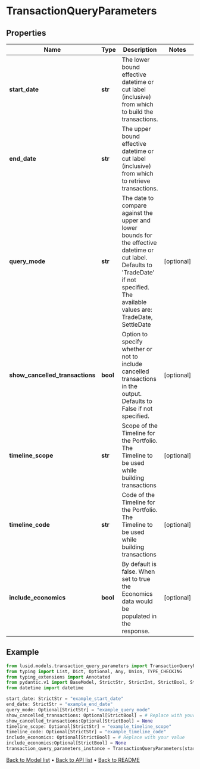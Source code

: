# TransactionQueryParameters

## Properties
Name | Type | Description | Notes
------------ | ------------- | ------------- | -------------
**start_date** | **str** | The lower bound effective datetime or cut label (inclusive) from which to build the transactions. | 
**end_date** | **str** | The upper bound effective datetime or cut label (inclusive) from which to retrieve transactions. | 
**query_mode** | **str** | The date to compare against the upper and lower bounds for the effective datetime or cut label. Defaults to &#39;TradeDate&#39; if not specified. The available values are: TradeDate, SettleDate | [optional] 
**show_cancelled_transactions** | **bool** | Option to specify whether or not to include cancelled transactions in the output. Defaults to False if not specified. | [optional] 
**timeline_scope** | **str** | Scope of the Timeline for the Portfolio. The Timeline to be used while building transactions | [optional] 
**timeline_code** | **str** | Code of the Timeline for the Portfolio. The Timeline to be used while building transactions | [optional] 
**include_economics** | **bool** | By default is false. When set to true the Economics data would be populated in the response. | [optional] 
## Example

```python
from lusid.models.transaction_query_parameters import TransactionQueryParameters
from typing import List, Dict, Optional, Any, Union, TYPE_CHECKING
from typing_extensions import Annotated
from pydantic.v1 import BaseModel, StrictStr, StrictInt, StrictBool, StrictFloat, StrictBytes, Field, validator, ValidationError, conlist, constr
from datetime import datetime

start_date: StrictStr = "example_start_date"
end_date: StrictStr = "example_end_date"
query_mode: Optional[StrictStr] = "example_query_mode"
show_cancelled_transactions: Optional[StrictBool] = # Replace with your value
show_cancelled_transactions:Optional[StrictBool] = None
timeline_scope: Optional[StrictStr] = "example_timeline_scope"
timeline_code: Optional[StrictStr] = "example_timeline_code"
include_economics: Optional[StrictBool] = # Replace with your value
include_economics:Optional[StrictBool] = None
transaction_query_parameters_instance = TransactionQueryParameters(start_date=start_date, end_date=end_date, query_mode=query_mode, show_cancelled_transactions=show_cancelled_transactions, timeline_scope=timeline_scope, timeline_code=timeline_code, include_economics=include_economics)

```

[Back to Model list](../README.md#documentation-for-models) &#8226; [Back to API list](../README.md#documentation-for-api-endpoints) &#8226; [Back to README](../README.md)

